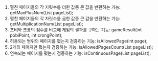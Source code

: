 1. 펼친 페이지들의 각 자릿수를 더한 값중 큰 값을 반환하는 기능: getMaxPlusNum(List<Integer> pageList);
2. 펼친 페이지들의 각 자릿수를 곱한 값중 큰 값을 반환하는 기능: getMultiplicationNum(List<Integer> pageList);
3. 포비와 크롱의 점수를 비교해 게임의 결과를 구하는 기능: gameResult(int pobiPoint, int crongPoint);
4. 허용되는 범위의 페이지를 폈는지 검증하는 기능: isAllowedPage(int page);
5. 2개의 페이지만 폈는지 검증하는 기능: isAllowedPagesCount(List<Integer> pageList);
6. 연속되는 페이지를 폈는지 검증하는 기능: isContinuousPage(List<Integer> pageList);
